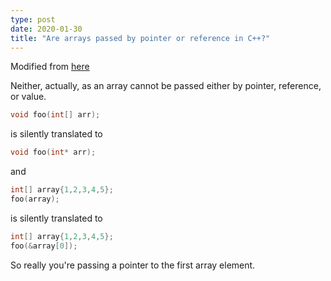 ```yaml
---
type: post
date: 2020-01-30
title: "Are arrays passed by pointer or reference in C++?"
---
```


Modified from [here](https://stackoverflow.com/questions/24057085/is-c-array-passed-by-reference-or-by-pointer)

Neither, actually, as an array cannot be passed either by pointer, reference, or value.

```c++
void foo(int[] arr);
```
is silently translated to
```c++
void foo(int* arr);
```

and
```c++
int[] array{1,2,3,4,5};
foo(array);
```
is silently translated to 
```c++
int[] array{1,2,3,4,5};
foo(&array[0]);
```
So really you're passing a pointer to the first array element.
